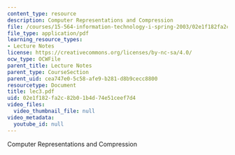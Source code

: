 ```yaml
---
content_type: resource
description: Computer Representations and Compression
file: /courses/15-564-information-technology-i-spring-2003/02e1f182fa2c82b01b4d74e51ceef7d4_lec3.pdf
file_type: application/pdf
learning_resource_types:
- Lecture Notes
license: https://creativecommons.org/licenses/by-nc-sa/4.0/
ocw_type: OCWFile
parent_title: Lecture Notes
parent_type: CourseSection
parent_uid: cea747e0-5c58-afe9-b281-d8b9cecc8800
resourcetype: Document
title: lec3.pdf
uid: 02e1f182-fa2c-82b0-1b4d-74e51ceef7d4
video_files:
  video_thumbnail_file: null
video_metadata:
  youtube_id: null
---
```

Computer Representations and Compression
